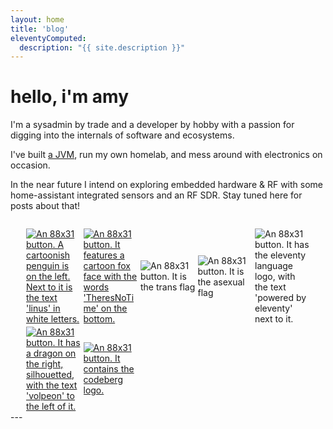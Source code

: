 ```yaml
---
layout: home
title: 'blog'
eleventyComputed:
  description: "{{ site.description }}"
---
```


# hello, i'm amy

I'm a sysadmin by trade and a developer by hobby with a passion for digging into the internals of software and ecosystems.

I've built [a JVM](https://github.com/nullishamy/kate), run my own homelab, and mess around with electronics on occasion.

In the near future I intend on exploring embedded hardware & RF with some home-assistant integrated sensors and an RF SDR. Stay tuned here for posts about that!

<section style="display: grid; grid-template-columns: repeat(auto-fill, 88px); gap: 0.25em; align-items: center; justify-content: center; margin-top: 2em;">
	<a href="https://linus.dev/" target="_blank">
		<img 
			src="https://linus.dev/images/88x31.png" 
			alt="An 88x31 button. A cartoonish penguin is on the left. Next to it is the text 'linus' in white letters."
			class="home-button"
			onerror="this.style.display='none'"
		/>
	</a>
	<a href="https://theresnotime.co.uk/" target="_blank">
		<img 
			src="https://www.theresnotime.co.uk/button.png" 
			alt="An 88x31 button. It features a cartoon fox face with the words 'TheresNoTime' on the bottom."
			class="home-button"
			onerror="this.style.display='none'"
		/>
	</a>
	<img 
		alt="An 88x31 button. It is the trans flag" 
		src="/88x31/trans.png"
		class="home-button"
		onerror="this.style.display='none'"
	>
	<img 
		alt="An 88x31 button. It is the asexual flag" 
		src="/88x31/ace.png"
		class="home-button"
		onerror="this.style.display='none'"
	>
	<img 
		alt="An 88x31 button. It has the eleventy language logo, with the text 'powered by eleventy' next to it." 
		src="https://chrisburnell.com/images/built-with-eleventy.gif"
		onerror="this.style.display='none'"
		class="home-button"
	>
	<a href="https://volpeon.ink" target="_blank">
		<img 
			alt="An 88x31 button. It has a dragon on the right, silhouetted, with the text 'volpeon' to the left of it." 
			src="https://slatecave.net/resources/badges/volpeon-ink.svg/"
			onerror="this.style.display='none'"
			class="home-button"
		>
	</a>
	<a href="https://codeberg.org/" target="_blank">
		<img 
			alt="An 88x31 button. It contains the codeberg logo." 
			src="https://slatecave.net/resources/badges/88x31_codeberg-org.png"
			onerror="this.style.display='none'"
			class="home-button"
		>
	</a>
</section>
---
